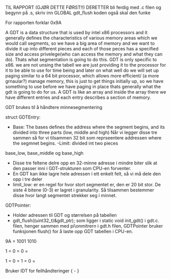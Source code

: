 

TIL RAPPORT 
(GJØR DETTE FØRST!!)
DERETTER bli ferdig med .c filen 
og begynn på .s, skriv inn GLOBAL 
gdt_flush koden også skal den funke 


For rapporten forklar 0x9A

A GDT is a data structure that is used by intel x86 processors and it generally  defines the characteristics of various memory areas which we would call segments, so we have a big area of memory and we want to divide it up into different pieces and each of those peces has a specified size and access privelege(who can access the memory and what they can do). Thats what segmentation is going to do this. GDT is only specific to x86. we are not unsing the tabell we are just providing it to the processor for it to be able to use for time being and later on what well do we will set up paging similar to a 64 bit processor, which allows more efficient/ (a more grnaular?) manage memory, this is just to get  things initially up, so we have something to use before we have paging in place thats generally what the gdt is going to do for us. A GDT is like an array and inside the array there we have different entries and each entry describes a section of memory. 


GDT brukes til å håndtere minnesegmentering

struct GDTEntry:

- Base: The bases defines the address where the segment begins, and its divided into three parts (low, middle and high) Når vi legger disse tre sammen så for vi tilsammen 32 bit som reprseentere addressen where the segmnet begins.
-Limit: divided int two pieces

base_low, base_middle og base_high
- Disse tre feltene delre opp en 32-minne adresse i mindre biter slik at den passer inni i GDT-strukturen som CPU-en forventer.
 - En GDT kan ikke lagre hele adressen i ett enkelt felt, så vi må dele den opp i tre deler
 - limit_low: er en regel for hvor stort segmentet er, den er 20 bit stor. De siste 4 bitene (0-3) er lagret i granularity. Så tilsammen bestemmer disse hvor langt segmentet strekker seg i minnet.

GDTPointer:
- Holder adressen til GDT og størrelsen på tabellen
- gdt_flush((uint32_t)&gdt_ptr); som ligger i static void init_gdt() i gdt.c. filen, henger sammen med pi\onmitrern i gdt.h filen, GDTPointer bruker funksjonen flush() for å laste opp GDT tabellen i CPU-en.

9A = 1001 1010

1 = 
0 =
0 =

1 =
0 =
1 = 
0 =


Bruker IDT for feilhåndteringer
{
    -
}

 